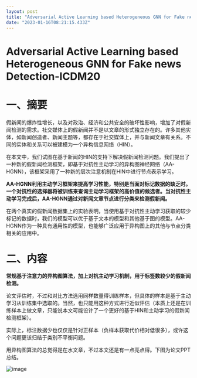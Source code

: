 ```yaml
---
layout: post
title: "Adversarial Active Learning based Heterogeneous GNN for Fake news Detection-ICDM20"
date: "2023-01-16T08:21:15.433Z"
---
```

Adversarial Active Learning based Heterogeneous GNN for Fake news Detection-ICDM20
==================================================================================

一、摘要
====

假新闻的爆炸性增长，以及对政治、经济和公共安全的破坏性影响，增加了对假新闻检测的需求。社交媒体上的假新闻并不是以文章的形式独立存在的。许多其他实体，如新闻创造者、新闻主题等，都存在于社交媒体上，并与新闻文章有关系。不同的实体和关系可以被建模为一个异构信息网络（HIN）。

在本文中，我们试图在基于新闻的HIN的支持下解决假新闻检测问题。我们提出了一种新的假新闻检测框架，即基于对抗性主动学习的异构图神经网络（AA-HGNN），该框架采用了一种新的层次注意机制在HIN中进行节点表示学习。

**AA-HGNN利用主动学习框架来提高学习性能，特别是当面对标记数据的缺乏时。一个对抗性的选择器将被训练来查询主动学习框架的高价值的候选者。当对抗性主动学习完成后，AA-HGNN通过对新闻文章节点进行分类来检测假新闻。**

在两个真实的假新闻数据集上的实验表明，当使用基于对抗性主动学习获取的较少标记的数据时，我们的模型可以优于基于文本的模型和其他基于图的模型。AA-HGNN作为一种具有通用性的模型，也能够广泛应用于异构图上的其他与节点分类相关的应用中。

二、内容
====

**常规基于注意力的异构图算法，加上对抗主动学习机制，用于标签数较少的假新闻检测。**

论文评估时，不过和对比方法选用同样数量得训练样本，但具体的样本是基于主动学习从训练集中选取的。当然，也只能用这种方式进行近似评估（本质上还是在训练样本上做文章，只能说本文可能设计了一个更好的基于HIN和主动学习的假新闻检测框架）。

实际上，标注数据少也仅仅是针对正样本（负样本获取代价相对低很多），或许这个问题更该归结于类别不平衡问题。

用异构图算法的总觉得是在水文章，不过本文还是有一点亮点得。下图为论文PPT总结。

![image](https://img2023.cnblogs.com/blog/1596082/202301/1596082-20230116160749143-2117660219.jpg)